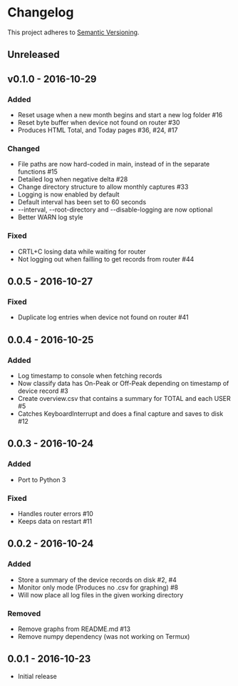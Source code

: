 # Changelog

This project adheres to [Semantic Versioning](http://semver.org/).

## Unreleased

## v0.1.0 - 2016-10-29
### Added
- Reset usage when a new month begins and start a new log folder #16
- Reset byte buffer when device not found on router #30
- Produces HTML Total, and Today pages #36, #24, #17

### Changed
- File paths are now hard-coded in main, instead of in the separate functions #15
- Detailed log when negative delta #28
- Change directory structure to allow monthly captures #33
- Logging is now enabled by default
- Default interval has been set to 60 seconds
- --interval, --root-directory and --disable-logging are now optional
- Better WARN log style

### Fixed
- CRTL+C losing data while waiting for router
- Not logging out when failling to get records from router #44

## 0.0.5 - 2016-10-27
### Fixed
- Duplicate log entries when device not found on router #41

## 0.0.4 - 2016-10-25
### Added
- Log timestamp to console when fetching records
- Now classify data has On-Peak or Off-Peak depending on timestamp of device record #3
- Create overview.csv that contains a summary for TOTAL and each USER #5
- Catches KeyboardInterrupt and does a final capture and saves to disk #12

## 0.0.3 - 2016-10-24
### Added
- Port to Python 3

### Fixed
- Handles router errors #10
- Keeps data on restart #11

## 0.0.2 - 2016-10-24
### Added
- Store a summary of the device records on disk #2, #4
- Monitor only mode (Produces no .csv for graphing) #8
- Will now place all log files in the given working directory

### Removed
- Remove graphs from README.md #13
- Remove numpy dependency (was not working on Termux)

## 0.0.1 - 2016-10-23
- Initial release
